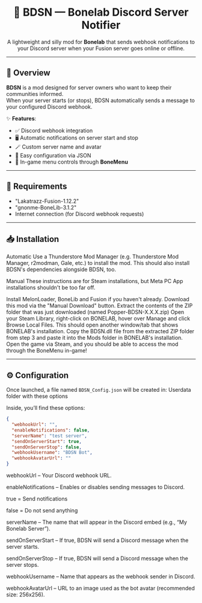 <h1 align="center">🦴 BDSN — Bonelab Discord Server Notifier</h1>

<p align="center">
  A lightweight and silly mod for <b>Bonelab</b> that sends webhook notifications to your Discord server when your Fusion server goes online or offline.
</p>

---

## 📜 Overview

**BDSN** is a mod designed for server owners who want to keep their communities informed.  
When your server starts (or stops), BDSN automatically sends a message to your configured Discord webhook.

✨ **Features**:
- ✅ Discord webhook integration  
- 🖥️ Automatic notifications on server start and stop  
- 🪄 Custom server name and avatar  
- 🧾 Easy configuration via JSON  
- 📢 In-game menu controls through **BoneMenu**

---

## 🧰 Requirements

-  "Lakatrazz-Fusion-1.12.2"
-  "gnonme-BoneLib-3.1.2"
-  Internet connection (for Discord webhook requests)

---

## 📥 Installation

Automatic
Use a Thunderstore Mod Manager (e.g. Thunderstore Mod Manager, r2modman, Gale, etc.) to install the mod. This should also install BDSN's dependencies alongside BDSN, too.

Manual
These instructions are for Steam installations, but Meta PC App installations shouldn't be too far off.

Install MelonLoader, BoneLib and Fusion if you haven't already.
Download this mod via the "Manual Download" button.
Extract the contents of the ZIP folder that was just downloaded
(named Popper-BDSN-X.X.X.zip)
Open your Steam Library, right-click on BONELAB, hover over Manage and click Browse Local Files. This should open another window/tab that shows BONELAB's installation.
Copy the BDSN.dll file from the extracted ZIP folder from step 3 and paste it into the Mods folder in BONELAB's installation.
Open the game via Steam, and you should be able to access the mod through the BoneMenu in-game!

---

## ⚙️ Configuration

Once launched, a file named `BDSN_Config.json` will be created in: Userdata folder with these options 


Inside, you’ll find these options:

```json
{
  "webhookUrl": "",
  "enableNotifications": false,
  "serverName": "test server",
  "sendOnServerStart": true,
  "sendOnServerStop": false,
  "webhookUsername": "BDSN Bot",
  "webhookAvatarUrl": ""
}
```
webhookUrl – Your Discord webhook URL.


enableNotifications – Enables or disables sending messages to Discord.

true = Send notifications

false = Do not send anything

serverName – The name that will appear in the Discord embed (e.g., “My Bonelab Server”).

sendOnServerStart – If true, BDSN will send a Discord message when the server starts.

sendOnServerStop – If true, BDSN will send a Discord message when the server stops.

webhookUsername – Name that appears as the webhook sender in Discord.

webhookAvatarUrl – URL to an image used as the bot avatar (recommended size: 256x256).